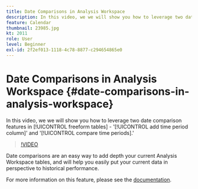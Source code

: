 ```yaml
---
title: Date Comparisons in Analysis Workspace
description: In this video, we we will show you how to leverage two date comparison features in freeform tables - 'add time period column' and 'compare time periods.'
feature: Calendar
thumbnail: 23985.jpg
kt: 2011
role: User
level: Beginner
exl-id: 2f2ef013-1118-4c78-8877-c294654865e0
---
```

# Date Comparisons in Analysis Workspace {#date-comparisons-in-analysis-workspace}

In this video, we we will show you how to leverage two date comparison features in [!UICONTROL freeform tables] - '[!UICONTROL add time period column]' and '[!UICONTROL compare time periods].'

>[!VIDEO](https://video.tv.adobe.com/v/23985/?quality=12&learn=on)

Date comparisons are an easy way to add depth your current Analysis Workspace tables, and will help you easily put your current data in perspective to historical performance.

For more information on this feature, please see the [documentation](https://experienceleague.adobe.com/docs/analytics/analyze/analysis-workspace/components/calendar-date-ranges/time-comparison.html?lang=en).

